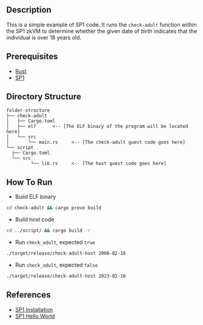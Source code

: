 ## Description

This is a simple example of SP1 code. It runs the `check-adult` function within the SP1 zkVM to determine whether the given date of birth indicates that the individual is over 18 years old.

## Prerequisites

- [Rust](https://www.rust-lang.org/tools/install)
- [SP1](https://succinctlabs.github.io/sp1/getting-started/install.html)

## Directory Structure

```text
folder-structure
├── check-adult
│   ├── Cargo.toml
│   ├── elf      <-- [The ELF binary of the program will be located here]
│   └── src
│       └── main.rs     <-- [The check-adult guest code goes here]
└── script
  ├── Cargo.toml
  └── src
         └── lib.rs     <-- [The host guest code goes here]
```

## How To Run

- Build ELF binary
```bash
cd check-adult && cargo prove build
```
- Build host code
```bash
cd ../script/ && cargo build -r
```
- Run `check_adult`, expected `true`
```bash
./target/release/check-adult-host 2006-02-18
```
- Run `check_adult`, expected `false`
```bash
./target/release/check-adult-host 2023-02-18
```

## References

- [SP1 Installation](https://succinctlabs.github.io/sp1/getting-started/install.html)
- [SP1 Hello World](https://succinctlabs.github.io/sp1/writing-programs/setup.html)
